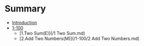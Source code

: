 # Summary

* [Introduction](README.md)
* [1-100](/1-100/README.md)
  * [1.Two Sum\(E\)](/1 Two Sum.md)
  * [2.Add Two Numbers\(M\)](/1-100/2 Add Two Numbers.md)



